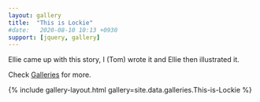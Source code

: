 ```yaml
---
layout: gallery
title:  "This is Lockie"
#date:   2020-08-10 10:13 +0930
support: [jquery, gallery]
---
```

Ellie came up with this story, I (Tom) wrote it and Ellie then illustrated it. 

Check [Galleries] for more.

{% include gallery-layout.html gallery=site.data.galleries.This-is-Lockie %}

[Galleries]: https://ellie2080.github.io/show-and-tell/photography/